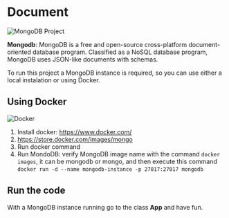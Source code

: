 # Document

![MongoDB Project](http://www.jnosql.org/img/logos/mongodb.png)


**Mongodb**: MongoDB is a free and open-source cross-platform document-oriented database program. Classified as a NoSQL database program, MongoDB uses JSON-like documents with schemas.


To run this project a MongoDB instance is required, so you can use either a local instalation or using Docker.

## Using Docker

![Docker](https://www.docker.com/sites/default/files/horizontal_large.png)


1. Install docker: https://www.docker.com/
1. https://store.docker.com/images/mongo
1. Run docker command
1. Run MondoDB: verify MongoDB image name with the command `docker images`, it can be mongodb or mongo, and then execute this command `docker run -d --name mongodb-instance -p 27017:27017 mongodb`



## Run the code

With a MongoDB instance running go to the class **App** and have fun.

